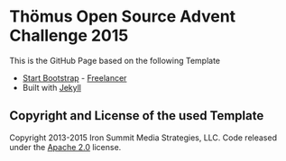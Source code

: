 # Thömus Open Source Advent Challenge 2015

This is the GitHub Page based on the following Template 

* [Start Bootstrap](http://startbootstrap.com/) - [Freelancer](http://startbootstrap.com/template-overviews/freelancer/)
* Built with [Jekyll](https://jekyllrb.com/)

## Copyright and License of the used Template

Copyright 2013-2015 Iron Summit Media Strategies, LLC. Code released under the [Apache 2.0](https://github.com/puzzle/opensource-advent-challenge-2015/blob/master/LICENSE) license.